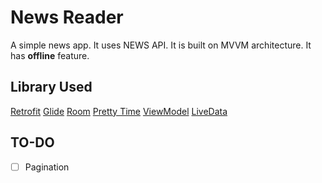 # News Reader
A simple news app. It uses NEWS API. It is built on MVVM architecture. It has **offline** feature.

## Library Used
[Retrofit](https://square.github.io/retrofit/ "Retrofit")
[Glide](https://bumptech.github.io/glide/ "Glide")
[Room](https://developer.android.com/topic/libraries/architecture/room "Room")
[Pretty Time](https://www.ocpsoft.org/prettytime/ "PrettyTime")
[ViewModel](https://developer.android.com/topic/libraries/architecture/viewmodel "ViewModel")
[LiveData](https://developer.android.com/topic/libraries/architecture/livedata "LiveData")

## TO-DO
- [ ] Pagination
